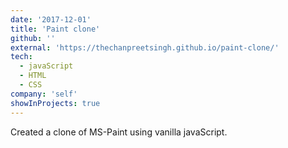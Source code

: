 ```yaml
---
date: '2017-12-01'
title: 'Paint clone'
github: ''
external: 'https://thechanpreetsingh.github.io/paint-clone/'
tech:
  - javaScript
  - HTML
  - CSS
company: 'self'
showInProjects: true
---
```


Created a clone of MS-Paint using vanilla javaScript.

